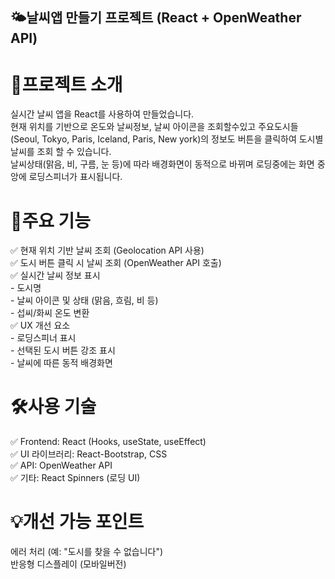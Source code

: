 <h2>🌤날씨앱 만들기 프로젝트 (React + OpenWeather API)</h2>

<h1>📌프로젝트 소개</h1>
실시간 날씨 앱을 React를 사용하여 만들었습니다.<br>
현재 위치를 기반으로 온도와 날씨정보, 날씨 아이콘을 조회할수있고 주요도시들(Seoul, Tokyo, Paris, Iceland, Paris, New york)의 정보도 버튼을 클릭하여 도시별 날씨를 조회 할 수 있습니다.<br>
날씨상태(맑음, 비, 구름, 눈 등)에 따라 배경화면이 동적으로 바뀌며 로딩중에는 화면 중앙에 로딩스피너가 표시됩니다.<br>

<h1>📌주요 기능</h1>
✅ 현재 위치 기반 날씨 조회 (Geolocation API 사용)<br>
✅ 도시 버튼 클릭 시 날씨 조회 (OpenWeather API 호출)<br>
✅ 실시간 날씨 정보 표시<br>
    - 도시명<br>
    - 날씨 아이콘 및 상태 (맑음, 흐림, 비 등)<br>
    - 섭씨/화씨 온도 변환<br>
✅ UX 개선 요소<br>
    - 로딩스피너 표시<br>
    - 선택된 도시 버튼 강조 표시<br>
    - 날씨에 따른 동적 배경화면<br>

<h1>🛠사용 기술</h1>
✅ Frontend: React (Hooks, useState, useEffect)<br>
✅ UI 라이브러리: React-Bootstrap, CSS<br>
✅ API: OpenWeather API<br>
✅ 기타: React Spinners (로딩 UI)<br>


<h1>💡개선 가능 포인트</h1>
에러 처리 (예: "도시를 찾을 수 없습니다")<br>
반응형 디스플레이 (모바일버전)<br>
